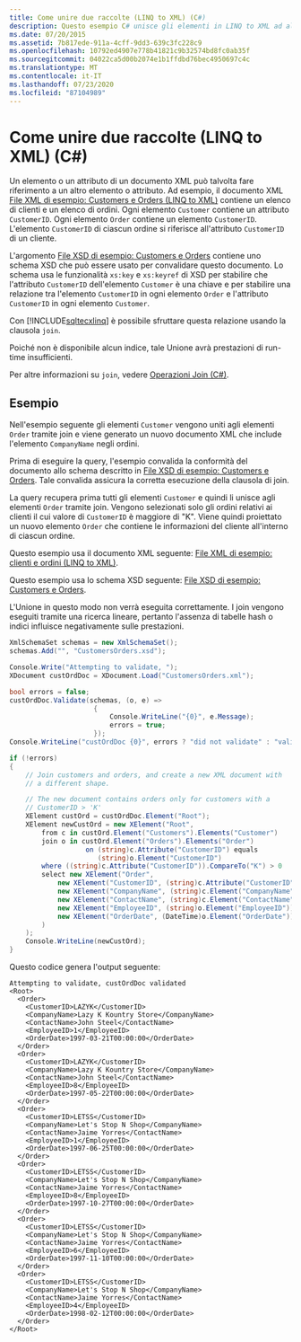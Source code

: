 ```yaml
---
title: Come unire due raccolte (LINQ to XML) (C#)
description: Questo esempio C# unisce gli elementi in LINQ to XML ad altri elementi e genera un nuovo documento XML.
ms.date: 07/20/2015
ms.assetid: 7b817ede-911a-4cff-9dd3-639c3fc228c9
ms.openlocfilehash: 10792ed4907e778b41821c9b32574bd8fc0ab35f
ms.sourcegitcommit: 04022ca5d00b2074e1b1ffdbd76bec4950697c4c
ms.translationtype: MT
ms.contentlocale: it-IT
ms.lasthandoff: 07/23/2020
ms.locfileid: "87104989"
---
```

# <a name="how-to-join-two-collections-linq-to-xml-c"></a>Come unire due raccolte (LINQ to XML) (C#)

Un elemento o un attributo di un documento XML può talvolta fare riferimento a un altro elemento o attributo. Ad esempio, il documento XML [File XML di esempio: Customers e Orders (LINQ to XML)](./sample-xml-file-customers-and-orders-linq-to-xml-2.md) contiene un elenco di clienti e un elenco di ordini. Ogni elemento `Customer` contiene un attributo `CustomerID`. Ogni elemento `Order` contiene un elemento `CustomerID`. L'elemento `CustomerID` di ciascun ordine si riferisce all'attributo `CustomerID` di un cliente.

L'argomento [File XSD di esempio: Customers e Orders](./sample-xsd-file-customers-and-orders1.md) contiene uno schema XSD che può essere usato per convalidare questo documento. Lo schema usa le funzionalità `xs:key` e `xs:keyref` di XSD per stabilire che l'attributo `CustomerID` dell'elemento `Customer` è una chiave e per stabilire una relazione tra l'elemento `CustomerID` in ogni elemento `Order` e l'attributo `CustomerID` in ogni elemento `Customer`.

Con [!INCLUDE[sqltecxlinq](~/includes/sqltecxlinq-md.md)] è possibile sfruttare questa relazione usando la clausola `join`.

Poiché non è disponibile alcun indice, tale Unione avrà prestazioni di run-time insufficienti.

Per altre informazioni su `join`, vedere [Operazioni Join (C#)](./join-operations.md).

## <a name="example"></a>Esempio

Nell'esempio seguente gli elementi `Customer` vengono uniti agli elementi `Order` tramite join e viene generato un nuovo documento XML che include l'elemento `CompanyName` negli ordini.

Prima di eseguire la query, l'esempio convalida la conformità del documento allo schema descritto in [File XSD di esempio: Customers e Orders](./sample-xsd-file-customers-and-orders1.md). Tale convalida assicura la corretta esecuzione della clausola di join.

La query recupera prima tutti gli elementi `Customer` e quindi li unisce agli elementi `Order` tramite join. Vengono selezionati solo gli ordini relativi ai clienti il cui valore di `CustomerID` è maggiore di "K". Viene quindi proiettato un nuovo elemento `Order` che contiene le informazioni del cliente all'interno di ciascun ordine.

Questo esempio usa il documento XML seguente: [File XML di esempio: clienti e ordini (LINQ to XML)](./sample-xml-file-customers-and-orders-linq-to-xml-2.md).

Questo esempio usa lo schema XSD seguente: [File XSD di esempio: Customers e Orders](./sample-xsd-file-customers-and-orders1.md).

L'Unione in questo modo non verrà eseguita correttamente. I join vengono eseguiti tramite una ricerca lineare, pertanto l'assenza di tabelle hash o indici influisce negativamente sulle prestazioni.

```csharp
XmlSchemaSet schemas = new XmlSchemaSet();
schemas.Add("", "CustomersOrders.xsd");

Console.Write("Attempting to validate, ");
XDocument custOrdDoc = XDocument.Load("CustomersOrders.xml");

bool errors = false;
custOrdDoc.Validate(schemas, (o, e) =>
                     {
                         Console.WriteLine("{0}", e.Message);
                         errors = true;
                     });
Console.WriteLine("custOrdDoc {0}", errors ? "did not validate" : "validated");

if (!errors)
{
    // Join customers and orders, and create a new XML document with
    // a different shape.

    // The new document contains orders only for customers with a
    // CustomerID > 'K'
    XElement custOrd = custOrdDoc.Element("Root");
    XElement newCustOrd = new XElement("Root",
        from c in custOrd.Element("Customers").Elements("Customer")
        join o in custOrd.Element("Orders").Elements("Order")
                   on (string)c.Attribute("CustomerID") equals
                      (string)o.Element("CustomerID")
        where ((string)c.Attribute("CustomerID")).CompareTo("K") > 0
        select new XElement("Order",
            new XElement("CustomerID", (string)c.Attribute("CustomerID")),
            new XElement("CompanyName", (string)c.Element("CompanyName")),
            new XElement("ContactName", (string)c.Element("ContactName")),
            new XElement("EmployeeID", (string)o.Element("EmployeeID")),
            new XElement("OrderDate", (DateTime)o.Element("OrderDate"))
        )
    );
    Console.WriteLine(newCustOrd);
}
```

Questo codice genera l'output seguente:

```output
Attempting to validate, custOrdDoc validated
<Root>
  <Order>
    <CustomerID>LAZYK</CustomerID>
    <CompanyName>Lazy K Kountry Store</CompanyName>
    <ContactName>John Steel</ContactName>
    <EmployeeID>1</EmployeeID>
    <OrderDate>1997-03-21T00:00:00</OrderDate>
  </Order>
  <Order>
    <CustomerID>LAZYK</CustomerID>
    <CompanyName>Lazy K Kountry Store</CompanyName>
    <ContactName>John Steel</ContactName>
    <EmployeeID>8</EmployeeID>
    <OrderDate>1997-05-22T00:00:00</OrderDate>
  </Order>
  <Order>
    <CustomerID>LETSS</CustomerID>
    <CompanyName>Let's Stop N Shop</CompanyName>
    <ContactName>Jaime Yorres</ContactName>
    <EmployeeID>1</EmployeeID>
    <OrderDate>1997-06-25T00:00:00</OrderDate>
  </Order>
  <Order>
    <CustomerID>LETSS</CustomerID>
    <CompanyName>Let's Stop N Shop</CompanyName>
    <ContactName>Jaime Yorres</ContactName>
    <EmployeeID>8</EmployeeID>
    <OrderDate>1997-10-27T00:00:00</OrderDate>
  </Order>
  <Order>
    <CustomerID>LETSS</CustomerID>
    <CompanyName>Let's Stop N Shop</CompanyName>
    <ContactName>Jaime Yorres</ContactName>
    <EmployeeID>6</EmployeeID>
    <OrderDate>1997-11-10T00:00:00</OrderDate>
  </Order>
  <Order>
    <CustomerID>LETSS</CustomerID>
    <CompanyName>Let's Stop N Shop</CompanyName>
    <ContactName>Jaime Yorres</ContactName>
    <EmployeeID>4</EmployeeID>
    <OrderDate>1998-02-12T00:00:00</OrderDate>
  </Order>
</Root>
```
